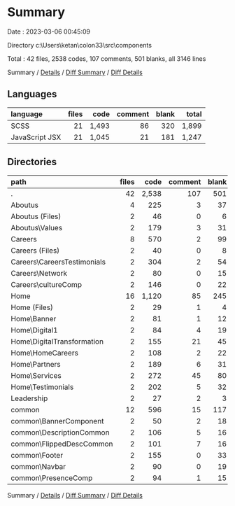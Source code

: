 # Summary

Date : 2023-03-06 00:45:09

Directory c:\\Users\\ketan\\colon33\\src\\components

Total : 42 files,  2538 codes, 107 comments, 501 blanks, all 3146 lines

Summary / [Details](details.md) / [Diff Summary](diff.md) / [Diff Details](diff-details.md)

## Languages
| language | files | code | comment | blank | total |
| :--- | ---: | ---: | ---: | ---: | ---: |
| SCSS | 21 | 1,493 | 86 | 320 | 1,899 |
| JavaScript JSX | 21 | 1,045 | 21 | 181 | 1,247 |

## Directories
| path | files | code | comment | blank | total |
| :--- | ---: | ---: | ---: | ---: | ---: |
| . | 42 | 2,538 | 107 | 501 | 3,146 |
| Aboutus | 4 | 225 | 3 | 37 | 265 |
| Aboutus (Files) | 2 | 46 | 0 | 6 | 52 |
| Aboutus\\Values | 2 | 179 | 3 | 31 | 213 |
| Careers | 8 | 570 | 2 | 99 | 671 |
| Careers (Files) | 2 | 40 | 0 | 8 | 48 |
| Careers\\CareersTestimonials | 2 | 304 | 2 | 54 | 360 |
| Careers\\Network | 2 | 80 | 0 | 15 | 95 |
| Careers\\cultureComp | 2 | 146 | 0 | 22 | 168 |
| Home | 16 | 1,120 | 85 | 245 | 1,450 |
| Home (Files) | 2 | 29 | 1 | 4 | 34 |
| Home\\Banner | 2 | 81 | 1 | 12 | 94 |
| Home\\Digital1 | 2 | 84 | 4 | 19 | 107 |
| Home\\DigitalTransformation | 2 | 155 | 21 | 45 | 221 |
| Home\\HomeCareers | 2 | 108 | 2 | 22 | 132 |
| Home\\Partners | 2 | 189 | 6 | 31 | 226 |
| Home\\Services | 2 | 272 | 45 | 80 | 397 |
| Home\\Testimonials | 2 | 202 | 5 | 32 | 239 |
| Leadership | 2 | 27 | 2 | 3 | 32 |
| common | 12 | 596 | 15 | 117 | 728 |
| common\\BannerComponent | 2 | 50 | 2 | 18 | 70 |
| common\\DescriptionCommon | 2 | 106 | 5 | 16 | 127 |
| common\\FlippedDescCommon | 2 | 101 | 7 | 16 | 124 |
| common\\Footer | 2 | 155 | 0 | 33 | 188 |
| common\\Navbar | 2 | 90 | 0 | 19 | 109 |
| common\\PresenceComp | 2 | 94 | 1 | 15 | 110 |

Summary / [Details](details.md) / [Diff Summary](diff.md) / [Diff Details](diff-details.md)